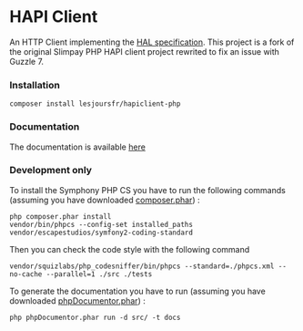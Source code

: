 # HAPI Client

An HTTP Client implementing the [HAL specification](https://datatracker.ietf.org/doc/html/draft-kelly-json-hal-07).
This project is a fork of the original Slimpay PHP HAPI client project rewrited to fix an issue with Guzzle 7.

### Installation

```
composer install lesjoursfr/hapiclient-php
```

### Documentation

The documentation is available [here](https://lesjoursfr.github.io/hapiclient-php/)

### Development only

To install the Symphony PHP CS you have to run the following commands (assuming you have downloaded [composer.phar](https://getcomposer.org/)) :

```
php composer.phar install
vendor/bin/phpcs --config-set installed_paths vendor/escapestudios/symfony2-coding-standard
```

Then you can check the code style with the following command

```
vendor/squizlabs/php_codesniffer/bin/phpcs --standard=./phpcs.xml --no-cache --parallel=1 ./src ./tests
```

To generate the documentation you have to run (assuming you have downloaded [phpDocumentor.phar](https://www.phpdoc.org/)) :

```
php phpDocumentor.phar run -d src/ -t docs
```

